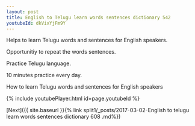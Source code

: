 ```yaml
---
layout: post
title: English to Telugu learn words sentences dictionary 542 
youtubeId: dkVixYjFm9Y
---
```

 
 
Helps to learn Telugu words and sentences for English speakers.

Opportunitiy to repeat the words sentences. 

Practice Telugu language. 
 
10 minutes practice every day. 
 
How to learn Telugu words and sentences for English speakers 
 
{% include youtubePlayer.html id=page.youtubeId %}
 
 
[Next]({{ site.baseurl }}{% link  split1/_posts/2017-03-02-English to telugu learn words sentences dictionary 608 .md%})
 

